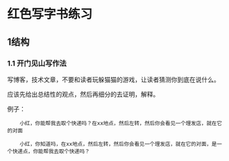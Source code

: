 # 红色写字书练习

## 1结构

### 1.1 开门见山写作法

写博客，技术文章，不要和读者玩躲猫猫的游戏，让读者猜测你到底在说什么。

应该先给出总结性的观点，然后再细分的去证明，解释。

例子：
```
    小红，你能帮我去取个快递吗？在xx地点，然后左转，然后你会看见一个理发店，就在它的对面

    小红，你知道吗，在xx地点，然后左转，然后你会看见一个理发店，就在它的对面，是一个快递点，你能帮我去取个快递吗？
```

### 